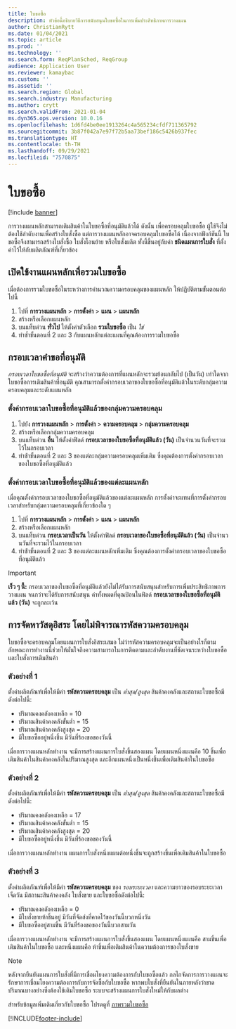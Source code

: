 ```yaml
---
title: ใบขอซื้อ
description: หัวข้อนี้อธิบายวิธีการสนับสนุนใบขอซื้อในการเพิ่มประสิทธิภาพการวางแผน
author: ChristianRytt
ms.date: 01/04/2021
ms.topic: article
ms.prod: ''
ms.technology: ''
ms.search.form: ReqPlanSched, ReqGroup
audience: Application User
ms.reviewer: kamaybac
ms.custom: ''
ms.assetid: ''
ms.search.region: Global
ms.search.industry: Manufacturing
ms.author: crytt
ms.search.validFrom: 2021-01-04
ms.dyn365.ops.version: 10.0.16
ms.openlocfilehash: 1d6fd4be0ee1913264c4a565234cfdf711365792
ms.sourcegitcommit: 3b87f042a7e97f72b5aa73bef186c5426b937fec
ms.translationtype: HT
ms.contentlocale: th-TH
ms.lasthandoff: 09/29/2021
ms.locfileid: "7570875"
---
```

# <a name="purchase-requisitions"></a>ใบขอซื้อ

[!include [banner](../../includes/banner.md)]

การวางแผนหลักสามารถเติมสินค้าในใบขอซื้อที่อนุมัติแล้วได้ ดังนั้น เพื่อครอบคลุมใบขอซื้อ ผู้ใช้จึงไม่ต้องใช้ลำดับงานเพื่อสร้างใบสั่งซื้อ แต่การวางแผนหลักอาจครอบคลุมใบขอซื้อได้ เนื่องจากฟังก์ชันนี้ ใบขอซื้อจึงสามารถสร้างใบสั่งซื้อ ใบสั่งโอนย้าย หรือใบสั่งผลิต ทั้งนี้ขึ้นอยู่กับค่า **ชนิดแผนการใบสั่ง** ที่ตั้งค่าไว้ให้กับผลิตภัณฑ์ที่เกี่ยวข้อง

## <a name="enable-master-plans-to-include-requisitions"></a>เปิดใช้งานแผนหลักเพื่อรวมใบขอซื้อ

เมื่อต้องการรวมใบขอซื้อในระหว่างการคํานวณความครอบคลุมของแผนหลัก ให้ปฏิบัติตามขั้นตอนต่อไปนี้

1. ไปที่ **การวางแผนหลัก** \> **การตั้งค่า** \> **แผน** \> **แผนหลัก**
1. สร้างหรือเลือกแผนหลัก
1. บนแท็บด่วน **ทั่วไป** ให้ตั้งค่าตัวเลือก **รวมใบขอซื้อ** เป็น *ใช่*
1. ทําซ้ำขั้นตอนที่ 2 และ 3 กับแผนหลักแต่ละแผนที่คุณต้องการรวมใบขอซื้อ

## <a name="approved-requisitions-time-fence"></a>กรอบเวลาคำขอที่อนุมัติ

*กรอบเวลาใบขอซื้อที่อนุมัติ* จะสร้างว่าความต้องการที่แผนหลักจะรวมย้อนกลับไป (เป็นวัน) เท่าใดจากใบขอซื้อการเติมสินค้าที่อนุมัติ คุณสามารถตั้งค่ากรอบเวลาของใบขอซื้อที่อนุมัติแล้วในระดับกลุ่มความครอบคลุมและระดับแผนหลัก

### <a name="set-the-approved-requisitions-time-fence-for-a-coverage-group"></a>ตั้งค่ากรอบเวลาใบขอซื้อที่อนุมัติแล้วของกลุ่มความครอบคลุม

1. ไปยัง **การวางแผนหลัก** \> **การตั้งค่า** \> **ความครอบคลุม** \> **กลุ่มความครอบคลุม**
1. สร้างหรือเลือกกลุ่มความครอบคลุม
1. บนแท็บด่วน **อื่น** ให้ตั้งค่าฟิลด์ **กรอบเวลาของใบขอซื้อที่อนุมัติแล้ว (วัน)** เป็นจํานวนวันที่จะรวมไว้ในกรอบเวลา
1. ทําซ้ําขั้นตอนที่ 2 และ 3 ของแต่ละกลุ่มความครอบคลุมเพิ่มเติม ซึ่งคุณต้องการตั้งค่ากรอบเวลาของใบขอซื้อที่อนุมัติแล้ว

### <a name="set-the-approved-requisitions-time-fence-for-individual-master-plans"></a>ตั้งค่ากรอบเวลาใบขอซื้อที่อนุมัติแล้วของแต่ละแผนหลัก

เมื่อคุณตั้งค่ากรอบเวลาของใบขอซื้อที่อนุมัติแล้วของแต่ละแผนหลัก การตั้งค่าจะแทนที่การตั้งค่ากรอบเวลาสำหรับกลุ่มความครอบคลุมที่เกี่ยวข้องใด ๆ

1. ไปที่ **การวางแผนหลัก** \> **การตั้งค่า** \> **แผน** \> **แผนหลัก**
1. สร้างหรือเลือกแผนหลัก
1. บนแท็บด่วน **กรอบเวลาเป็นวัน** ให้ตั้งค่าฟิลด์ **กรอบเวลาของใบขอซื้อที่อนุมัติแล้ว (วัน)** เป็นจํานวนวันที่จะรวมไว้ในกรอบเวลา
1. ทําซ้ําขั้นตอนที่ 2 และ 3 ของแต่ละแผนหลักเพิ่มเติม ซึ่งคุณต้องการตั้งค่ากรอบเวลาของใบขอซื้อที่อนุมัติแล้ว

> [!IMPORTANT]
> **เร็ว ๆ นี้:** กรอบเวลาของใบขอซื้อที่อนุมัติแล้วยังไม่ได้รับการสนับสนุนสำหรับการเพิ่มประสิทธิภาพการวางแผน จนกว่าจะได้รับการสนับสนุน ค่าทั้งหมดที่คุณป้อนในฟิลด์ **กรอบเวลาของใบขอซื้อที่อนุมัติแล้ว (วัน)** จะถูกละเว้น

## <a name="independent-supply-regardless-of-coverage-code"></a>การจัดหาวัสดุอิสระ โดยไม่พิจารณารหัสความครอบคลุม

ใบขอซื้อจะครอบคลุมโดยแผนการใบสั่งอิสระเสมอ ไม่ว่ารหัสความครอบคลุมจะเป็นอย่างไรก็ตาม ลักษณะการทำงานนี้ช่วยให้มั่นใจถึงความสามารถในการติดตามและลำดับงานที่ชัดเจนระหว่างใบขอซื้อและใบสั่งการเติมสินค้า

### <a name="example-1"></a>ตัวอย่างที่ 1

ตั้งค่าผลิตภัณฑ์เพื่อให้มีค่า **รหัสความครอบคลุม** เป็น *ต่ำสุด/สูงสุด* สินค้าคงคลังและสถานะใบขอซื้อมีดังต่อไปนี้:

- ปริมาณคงคลังคงเหลือ = 10
- ปริมาณสินค้าคงคลังขั้นต่ำ = 15
- ปริมาณสินค้าคงคลังสูงสุด = 20
- มีใบขอซื้ออยู่หนึ่งชิ้น มีวันที่ร้องขอของวันนี้

เมื่อการวางแผนหลักทำงาน จะมีการสร้างแผนการใบสั่งขึ้นสองแผน โดยแผนหนึ่งแผนคือ 10 ชิ้นเพื่อเติมสินค้าในสินค้าคงคลังในปริมาณสูงสุด และอีกแผนหนึ่งเป็นหนึ่งชิ้นเพื่อเติมสินค้าในใบขอซื้อ

### <a name="example-2"></a>ตัวอย่างที่ 2

ตั้งค่าผลิตภัณฑ์เพื่อให้มีค่า **รหัสความครอบคลุม** เป็น *ต่ำสุด/สูงสุด* สินค้าคงคลังและสถานะใบขอซื้อมีดังต่อไปนี้:

- ปริมาณคงคลังคงเหลือ = 17
- ปริมาณสินค้าคงคลังขั้นต่ำ = 15
- ปริมาณสินค้าคงคลังสูงสุด = 20
- มีใบขอซื้ออยู่หนึ่งชิ้น มีวันที่ร้องขอของวันนี้

เมื่อการวางแผนหลักทำงาน แผนการใบสั่งหนึ่งแผนต่อหนึ่งชิ้นจะถูกสร้างขึ้นเพื่อเติมสินค้าในใบขอซื้อ

### <a name="example-3"></a>ตัวอย่างที่ 3

ตั้งค่าผลิตภัณฑ์เพื่อให้มีค่า **รหัสความครอบคลุม** ของ *รอบระยะเวลา* และความยาวของรอบระยะเวลาเจ็ดวัน มีสถานะสินค้าคงคลัง ใบสั่งขาย และใบขอซื้อดังต่อไปนี้:

- ปริมาณคงคลังคงเหลือ = 0
- มีใบสั่งขายห้าชิ้นอยู่ มีวันที่จัดส่งที่คาดไว้ของวันนี้บวกหนึ่งวัน
- มีใบขอซื้ออยู่สามชิ้น มีวันที่ร้องขอของวันนี้บวกสามวัน

เมื่อการวางแผนหลักทำงาน จะมีการสร้างแผนการใบสั่งขึ้นสองแผน โดยแผนหนึ่งแผนคือ สามชิ้นเพื่อเติมสินค้าในใบขอซื้อ และหนึ่งแผนคือ ห้าชิ้นเพื่อเติมสินค้าในความต้องการของใบสั่งขาย

> [!NOTE]
> หลังจากยืนยันแผนการใบสั่งที่มีการเชื่อมโยงความต้องการกับใบขอซื้อแล้ว กลไกจัดการการวางแผนจะรักษาการเชื่อมโยงความต้องการกับการจัดซื้อกับใบขอซื้อ หากพบใบสั่งที่ยืนยันในภายหลังว่าขาดปริมาณบางอย่างซึ่งต้องใช้เติมใบขอซื้อ ระบบจะสร้างแผนการใบสั่งใหม่ให้กับผลต่าง

สำหรับข้อมูลเพิ่มเติมเกี่ยวกับใบขอซื้อ โปรดดูที่ [ภาพรวมใบขอซื้อ](../../procurement/purchase-requisitions-overview.md)


[!INCLUDE[footer-include](../../../includes/footer-banner.md)]